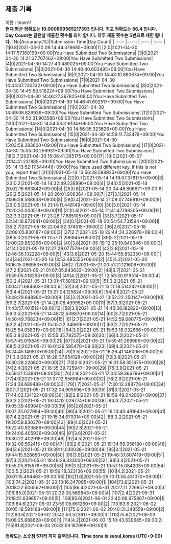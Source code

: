 


  
## 제출 기록  
이름 : team11  
**현재 평균 정확도는 10.000869565217393 입니다. 최고 정확도는 86.4 입니다.**  
**Day Count는 같은날 제출한 횟수를 의미 합니다. 하루 제출 횟수는 5번으로 제한 됩니다.**
|No|Accuracy(%)|Submission Time|Day Count|
| :---: | :---: | :---: | :---: |
|1|0.8|2021-03-20 09:14:44.376685+09:00|1|
|2|0|2021-04-30 14:17:57.160193+09:00|You Have Submitted Two Submissions|
|3|0|2021-04-30 14:21:37.767462+09:00|You Have Submitted Two Submissions|
|4|0|2021-04-30 14:27:43.489025+09:00|You Have Submitted Two Submissions|
|5|0|2021-04-30 14:40:40.603495+09:00|You Have Submitted Two Submissions|
|6|0|2021-04-30 14:43:10.880674+09:00|You Have Submitted Two Submissions|
|7|0|2021-04-30 14:44:07.730732+09:00|You Have Submitted Two Submissions|
|8|0|2021-04-30 14:45:50.516224+09:00|You Have Submitted Two Submissions|
|9|0|2021-04-30 14:46:27.367825+09:00|You Have Submitted Two Submissions|
|10|0|2021-04-30 14:46:41.602517+09:00|You Have Submitted Two Submissions|
|11|0|2021-04-30 14:49:08.829939+09:00|You Have Submitted Two Submissions|
|12|0|2021-04-30 14:52:31.903586+09:00|You Have Submitted Two Submissions|
|13|0|2021-04-30 14:54:53.316134+09:00|You Have Submitted Two Submissions|
|14|0|2021-04-30 14:56:35.323626+09:00|You Have Submitted Two Submissions|
|15|0|2021-04-30 14:59:11.732478+09:00|You Have Submitted Two Submissions|
|16|0|2021-04-30 15:03:58.283600+09:00|You Have Submitted Two Submissions|
|17|0|2021-04-30 15:05:06.256931+09:00|You Have Submitted Two Submissions|
|18|2.7|2021-04-30 15:06:41.365175+09:00|17|
|19|0|2021-05-07 21:14:41.231885+09:00|You Have Submitted Two Submissions|
|20|0|2021-05-14 13:52:17.544446+09:00|You Have used different key. if this is not you, report this!|
|21|0|2021-05-14 13:56:28.588925+09:00|You Have Submitted Two Submissions|
|22|0.7|2021-05-14 14:19:07.378175+09:00|3|
|23|0.2|2021-05-14 14:32:49.236990+09:00|4|
|24|0.5|2021-05-14 20:02:16.663842+09:00|5|
|25|0.6|2021-05-14 20:04:48.806671+09:00|6|
|26|2.5|2021-05-14 20:26:01.906364+09:00|7|
|27|3.1|2021-05-14 21:06:58.588638+09:00|8|
|28|0.4|2021-05-14 21:09:07.746810+09:00|9|
|29|0.5|2021-05-14 21:14:11.448149+09:00|10|
|30|3.0|2021-05-14 21:20:33.000518+09:00|11|
|31|0.4|2021-05-14 21:41:47.198305+09:00|12|
|32|3.3|2021-05-17 23:28:17.685105+09:00|1|
|33|3.7|2021-05-17 23:34:16.872941+09:00|2|
|34|0.1|2021-05-18 00:54:54.731594+09:00|1|
|35|2.7|2021-05-18 22:04:52.374515+09:00|2|
|36|2.6|2021-05-18 22:08:05.830187+09:00|3|
|37|2.7|2021-05-18 22:44:34.226978+09:00|4|
|38|5.0|2021-05-19 11:57:11.296945+09:00|1|
|39|5.2|2021-05-19 12:00:29.853266+09:00|2|
|40|3.8|2021-05-19 12:05:19.840346+09:00|3|
|41|4.1|2021-05-19 12:27:29.077579+09:00|4|
|42|2.8|2021-05-19 12:46:36.102228+09:00|5|
|43|3.6|2021-05-20 15:44:55.852350+09:00|1|
|44|3.8|2021-05-20 16:13:53.485555+09:00|2|
|45|4.2|2021-05-20 16:16:15.086953+09:00|3|
|46|2.7|2021-05-21 00:51:21.121606+09:00|1|
|47|2.1|2021-05-21 01:07:05.843633+09:00|2|
|48|3.7|2021-05-21 01:59:05.018253+09:00|3|
|49|4.2|2021-05-21 12:59:30.919514+09:00|4|
|50|2.4|2021-05-21 13:01:47.581621+09:00|5|
|51|3.2|2021-05-21 13:04:21.684603+09:00|6|
|52|3.8|2021-05-21 13:11:18.514242+09:00|7|
|53|4.4|2021-05-21 13:27:04.125624+09:00|8|
|54|4.1|2021-05-21 13:48:29.648880+09:00|9|
|55|3.2|2021-05-21 13:52:22.250147+09:00|10|
|56|2.7|2021-05-21 14:26:08.499952+09:00|11|
|57|3.9|2021-05-21 14:43:57.401512+09:00|12|
|58|3.1|2021-05-21 14:45:38.182822+09:00|13|
|59|3.5|2021-05-21 14:48:12.509870+09:00|14|
|60|3.7|2021-05-21 14:50:49.788234+09:00|15|
|61|2.7|2021-05-21 14:52:59.680775+09:00|16|
|62|2.4|2021-05-21 15:05:22.346616+09:00|17|
|63|2.7|2021-05-21 15:25:54.058319+09:00|18|
|64|3.9|2021-05-21 15:53:18.032666+09:00|19|
|65|3.8|2021-05-21 15:55:35.782575+09:00|20|
|66|4.2|2021-05-21 15:57:45.015845+09:00|21|
|67|3.8|2021-05-21 15:59:41.269986+09:00|22|
|68|5.0|2021-05-21 16:01:29.595470+09:00|23|
|69|4.3|2021-05-21 16:24:45.149513+09:00|24|
|70|3.5|2021-05-21 16:26:41.146006+09:00|25|
|71|3.9|2021-05-21 16:28:37.654128+09:00|26|
|72|3.8|2021-05-21 16:30:28.226600+09:00|27|
|73|0.6|2021-05-21 16:31:58.351875+09:00|28|
|74|2.4|2021-05-21 16:35:39.725947+09:00|29|
|75|3.9|2021-05-21 16:59:21.153841+09:00|30|
|76|2.9|2021-05-21 17:04:59.366796+09:00|31|
|77|4.0|2021-05-21 17:07:12.956984+09:00|32|
|78|2.9|2021-05-21 17:24:38.689488+09:00|33|
|79|1.7|2021-05-21 17:30:12.288778+09:00|34|
|80|1.7|2021-05-21 17:32:04.905596+09:00|35|
|81|3.1|2021-05-21 17:44:02.134122+09:00|36|
|82|2.8|2021-05-21 18:59:49.042000+09:00|37|
|83|3.2|2021-05-21 19:04:12.029774+09:00|38|
|84|3.7|2021-05-21 19:05:39.499940+09:00|39|
|85|2.6|2021-05-21 19:07:25.027994+09:00|40|
|86|4.3|2021-05-21 19:13:40.481643+09:00|41|
|87|4.2|2021-05-21 19:15:34.679314+09:00|42|
|88|3.2|2021-05-21 19:20:59.830370+09:00|43|
|89|4.0|2021-05-21 19:22:40.923866+09:00|44|
|90|2.8|2021-05-21 19:24:06.405936+09:00|45|
|91|3.6|2021-05-21 19:30:22.402918+09:00|46|
|92|4.5|2021-05-21 19:32:06.562415+09:00|47|
|93|2.6|2021-05-21 19:34:59.956180+09:00|48|
|94|3.6|2021-05-21 19:39:11.030038+09:00|49|
|95|3.1|2021-05-21 19:44:15.528650+09:00|50|
|96|3.9|2021-05-21 19:46:37.807419+09:00|51|
|97|3.2|2021-05-21 19:48:29.333000+09:00|52|
|98|3.4|2021-05-21 19:55:05.815576+09:00|53|
|99|3.3|2021-05-21 19:57:15.084203+09:00|54|
|100|5.2|2021-05-21 19:59:18.323136+09:00|55|
|101|4.2|2021-05-21 20:01:15.494463+09:00|56|
|102|1.6|2021-05-29 10:11:56.431070+09:00|1|
|103|74.2|2021-05-31 20:13:16.347095+09:00|1|
|104|73.6|2021-05-31 20:18:22.606562+09:00|2|
|105|86.4|2021-05-31 20:27:11.226857+09:00|3|
|106|85.0|2021-05-31 20:32:00.569843+09:00|4|
|107|2.4|2021-05-31 21:18:51.639657+09:00|5|
|108|85.6|2021-06-01 23:40:06.975807+09:00|1|
|109|84.6|2021-06-01 23:59:05.661260+09:00|2|
|110|83.6|2021-06-02 20:05:18.591488+09:00|1|
|111|75.6|2021-06-02 20:40:31.348559+09:00|2|
|112|83.6|2021-06-02 20:42:53.523917+09:00|3|
|113|75.6|2021-06-03 15:08:25.888628+09:00|1|
|114|4.2|2021-06-03 15:10:43.639685+09:00|2|
|115|81.8|2021-06-03 20:32:59.187998+09:00|3|


**정확도는 소숫점 5자리 까지 출력됩니다.**
**Time zone is seoul,korea (UTC+9:00)**
